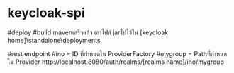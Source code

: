 # keycloak-spi

#deploy
#build mavenเสร็จแล้ว เอาไฟล์ jarไปไว้ใน
[keycloak home]\standalone\deployments

#rest endpoint
#ino = ID ที่กำหนดใน ProviderFactory
#mygroup = Pathที่กำหนดใน Provider
http://localhost:8080/auth/realms/[realms name]/ino/mygroup
